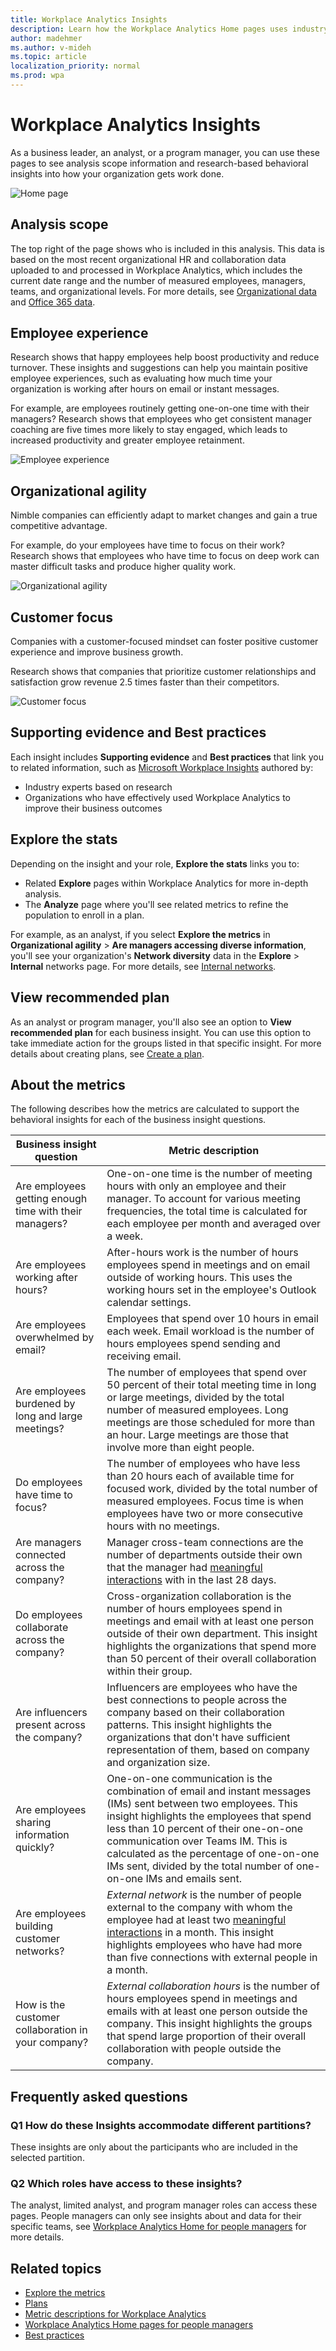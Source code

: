 ```yaml
---
title: Workplace Analytics Insights
description: Learn how the Workplace Analytics Home pages uses industry-based research to show you actionable insights into more effective business outcomes for your organization
author: madehmer
ms.author: v-mideh
ms.topic: article
localization_priority: normal 
ms.prod: wpa
---
```


# Workplace Analytics Insights

As a business leader, an analyst, or a program manager, you can use these pages to see analysis scope information and research-based behavioral insights into how your organization gets work done.

![Home page](../images/wpa/use/wpa-home.png)

## Analysis scope

The top right of the page shows who is included in this analysis. This data is based on the most recent organizational HR and collaboration data uploaded to and processed in Workplace Analytics, which includes the current date range and the number of measured employees, managers, teams, and organizational levels. For more details, see [Organizational data](organizational-data.md) and [Office 365 data](office-365-data.md).

## Employee experience

Research shows that happy employees help boost productivity and reduce turnover. These insights and suggestions can help you maintain positive employee experiences, such as evaluating how much time your organization is working after hours on email or instant messages.

For example, are employees routinely getting one-on-one time with their managers? Research shows that employees who get consistent manager coaching are five times more likely to stay engaged, which leads to increased productivity and greater employee retainment.

![Employee experience](../images/wpa/use/employee-exp.png)

## Organizational agility

Nimble companies can efficiently adapt to market changes and gain a true competitive advantage.

For example, do your employees have time to focus on their work? Research shows that employees who have time to focus on deep work can master difficult tasks and produce higher quality work.

![Organizational agility](../images/wpa/use/org-agility-1.png)

## Customer focus

Companies with a customer-focused mindset can foster positive customer experience and improve business growth.

Research shows that companies that prioritize customer relationships and satisfaction grow revenue 2.5 times faster than their competitors.

![Customer focus](../images/wpa/use/customer-focus-sm.png)

## Supporting evidence and Best practices

Each insight includes **Supporting evidence** and **Best practices** that link you to related information, such as [Microsoft Workplace Insights](https://insights.office.com/) authored by:

* Industry experts based on research
* Organizations who have effectively used Workplace Analytics to improve their business outcomes

## Explore the stats

Depending on the insight and your role, **Explore the stats** links you to:

* Related **Explore** pages within Workplace Analytics for more in-depth analysis.
* The **Analyze** page where you'll see related metrics to refine the population to enroll in a plan.

For example, as an analyst, if you select **Explore the metrics** in **Organizational agility** > **Are managers accessing diverse information**, you'll see your organization's **Network diversity** data in the **Explore** > **Internal** networks page. For more details, see [Internal networks](explore-metrics-internal-networks.md).

## View recommended plan

As an analyst or program manager, you'll also see an option to **View recommended plan** for each business insight. You can use this option to take immediate action for the groups listed in that specific insight. For more details about creating plans, see [Create a plan](../tutorials/solutionsv2-task.md#create-a-plan).

## About the metrics

The following describes how the metrics are calculated to support the behavioral insights for each of the business insight questions.

|Business insight question |Metric description  |
|---------|--------------------|
|Are employees getting enough time with their managers? |One-on-one time is the number of meeting hours with only an employee and their manager. To account for various meeting frequencies, the total time is calculated for each employee per month and averaged over a week. |
|Are employees working after hours? |After-hours work is the number of hours employees spend in meetings and on email outside of working hours. This uses the working hours set in the employee's Outlook calendar settings. |
|Are employees overwhelmed by email? |Employees that spend over 10 hours in email each week. Email workload is the number of hours employees spend sending and receiving email.|
|Are employees burdened by long and large meetings? |The number of employees that spend over 50 percent of their total meeting time in long or large meetings, divided by the total number of measured employees. Long meetings are those scheduled for more than an hour. Large meetings are those that involve more than eight people.|
|Do employees have time to focus? |The number of employees who have less than 20 hours each of available time for focused work, divided by the total number of measured employees. Focus time is when employees have two or more consecutive hours with no meetings. |
|Are managers connected across the company? |Manager cross-team connections are the number of departments outside their own that the manager had [meaningful interactions](glossary.md#meaningful-interaction-definition) with in the last 28 days.|
|Do employees collaborate across the company? |Cross-organization collaboration is the number of hours employees spend in meetings and email with at least one person outside of their own department. This insight highlights the organizations that spend more than 50 percent of their overall collaboration within their group. |
|Are influencers present across the company? |Influencers are employees who have the best connections to people across the company based on their collaboration patterns. This insight highlights the organizations that don't have sufficient representation of them, based on company and organization size. |
|Are employees sharing information quickly? |One-on-one communication is the combination of email and instant messages (IMs) sent between two employees. This insight highlights the employees that spend less than 10 percent of their one-on-one communication over Teams IM. This is calculated as the percentage of one-on-one IMs sent, divided by the total number of one-on-one IMs and emails sent. |
| Are employees building customer networks? | _External network_ is the number of people external to the company with whom the employee had at least two [meaningful interactions](glossary.md#meaningful-interaction-definition) in a month. This insight highlights employees who have had more than five connections with external people in a month. |  
| How is the customer collaboration in your company? | _External collaboration hours_ is the number of hours employees spend in meetings and emails with at least one person outside the company. This insight highlights the groups that spend large proportion of their overall collaboration with people outside the company. |

## Frequently asked questions

### Q1 How do these Insights accommodate different partitions?

These insights are only about the participants who are included in the selected partition.

### Q2 Which roles have access to these insights?

The analyst, limited analyst, and program manager roles can access these pages. People managers can only see insights about and data for their specific teams, see [Workplace Analytics Home for people managers](pm-home.md) for more details.

## Related topics

* [Explore the metrics](explore-intro.md)
* [Plans](../tutorials/solutionsv2-intro.md)
* [Metric descriptions for Workplace Analytics](metric-definitions.md)
* [Workplace Analytics Home pages for people managers](pm-home.md)
* [Best practices](../tutorials/gm-best-practices.md)
